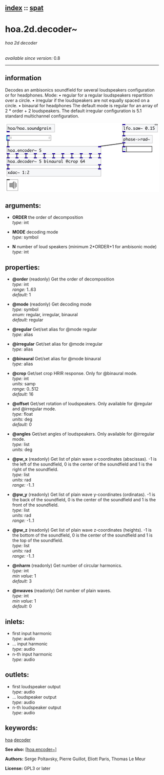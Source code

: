 [index](index.html) :: [spat](category_spat.html)
---

# hoa.2d.decoder~

###### hoa 2d decoder

*available since version:* 0.8

---


## information
Decodes an ambisonics soundfield for several loudspeakers configuration or for headphones. Mode: • regular for a regular loudspeakers repartition over a circle. • irregular if the loudspeakers are not equally spaced on a circle. • binaural for headphones The default mode is regular for an array of 2 * order + 2 loudspeakers. The default irregular configuration is 5.1 standard multichannel configuration.


[![example](../examples/img/hoa.2d.decoder~.jpg)](../examples/pd/hoa.2d.decoder~.pd)



## arguments:

* **ORDER**
the order of decomposition<br>
_type:_ int<br>

* **MODE**
decoding mode<br>
_type:_ symbol<br>

* **N**
number of loud speakers (minimum 2*ORDER+1 for ambisonic mode)<br>
_type:_ int<br>





## properties:

* **@order** (readonly)
Get the order of decomposition<br>
_type:_ int<br>
_range:_ 1..63<br>
_default:_ 1<br>

* **@mode** (readonly)
Get decoding mode<br>
_type:_ symbol<br>
_enum:_ regular, irregular, binaural<br>
_default:_ regular<br>

* **@regular** 
Get/set alias for @mode regular<br>
_type:_ alias<br>

* **@irregular** 
Get/set alias for @mode irregular<br>
_type:_ alias<br>

* **@binaural** 
Get/set alias for @mode binaural<br>
_type:_ alias<br>

* **@crop** 
Get/set crop HRIR response. Only for @binaural mode.<br>
_type:_ int<br>
_units:_ samp<br>
_range:_ 0..512<br>
_default:_ 16<br>

* **@offset** 
Get/set rotation of loudspeakers. Only available for @regular and @irregular mode.<br>
_type:_ float<br>
_units:_ deg<br>
_default:_ 0<br>

* **@angles** 
Get/set angles of loudspeakers. Only available for @irregular mode.<br>
_type:_ list<br>
_units:_ deg<br>

* **@pw_x** (readonly)
Get list of plain wave x-coordinates (abscissas). -1 is the left of the soundfield,
0 is the center of the soundfield and 1 is the right of the soundfield.<br>
_type:_ list<br>
_units:_ rad<br>
_range:_ -1..1<br>

* **@pw_y** (readonly)
Get list of plain wave y-coordinates (ordinatas). -1 is the back of the soundfield,
0 is the center of the soundfield and 1 is the front of the soundfield.<br>
_type:_ list<br>
_units:_ rad<br>
_range:_ -1..1<br>

* **@pw_z** (readonly)
Get list of plain wave z-coordinates (heights). -1 is the bottom of the soundfield,
0 is the center of the soundfield and 1 is the top of the soundfield.<br>
_type:_ list<br>
_units:_ rad<br>
_range:_ -1..1<br>

* **@nharm** (readonly)
Get number of circular harmonics.<br>
_type:_ int<br>
_min value:_ 1<br>
_default:_ 3<br>

* **@nwaves** (readonly)
Get number of plain waves.<br>
_type:_ int<br>
_min value:_ 1<br>
_default:_ 0<br>



## inlets:

* first input harmonic<br>
_type:_ audio
* ... input harmonic<br>
_type:_ audio
* n-th input harmonic<br>
_type:_ audio



## outlets:

* first loudspeaker output<br>
_type:_ audio
* ... loudspeaker output<br>
_type:_ audio
* n-th loudspeaker output<br>
_type:_ audio



## keywords:

[hoa](keywords/hoa.html)
[decoder](keywords/decoder.html)



**See also:**
[\[hoa.encoder~\]](hoa.encoder~.html)




**Authors:** Serge Poltavsky, Pierre Guillot, Eliott Paris, Thomas Le Meur




**License:** GPL3 or later





